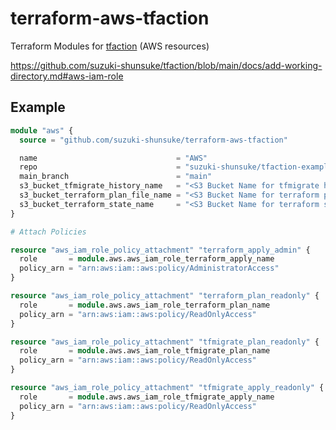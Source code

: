# terraform-aws-tfaction

Terraform Modules for [tfaction](https://github.com/suzuki-shunsuke/tfaction) (AWS resources)

https://github.com/suzuki-shunsuke/tfaction/blob/main/docs/add-working-directory.md#aws-iam-role

## Example

```tf
module "aws" {
  source = "github.com/suzuki-shunsuke/terraform-aws-tfaction"

  name                               = "AWS"
  repo                               = "suzuki-shunsuke/tfaction-example"
  main_branch                        = "main"
  s3_bucket_tfmigrate_history_name   = "<S3 Bucket Name for tfmigrate hisotry>"
  s3_bucket_terraform_plan_file_name = "<S3 Bucket Name for terraform plan file>"
  s3_bucket_terraform_state_name     = "<S3 Bucket Name for terraform state>"
}

# Attach Policies

resource "aws_iam_role_policy_attachment" "terraform_apply_admin" {
  role       = module.aws.aws_iam_role_terraform_apply_name
  policy_arn = "arn:aws:iam::aws:policy/AdministratorAccess"
}

resource "aws_iam_role_policy_attachment" "terraform_plan_readonly" {
  role       = module.aws.aws_iam_role_terraform_plan_name
  policy_arn = "arn:aws:iam::aws:policy/ReadOnlyAccess"
}

resource "aws_iam_role_policy_attachment" "tfmigrate_plan_readonly" {
  role       = module.aws.aws_iam_role_tfmigrate_plan_name
  policy_arn = "arn:aws:iam::aws:policy/ReadOnlyAccess"
}

resource "aws_iam_role_policy_attachment" "tfmigrate_apply_readonly" {
  role       = module.aws.aws_iam_role_tfmigrate_apply_name
  policy_arn = "arn:aws:iam::aws:policy/ReadOnlyAccess"
}
```

